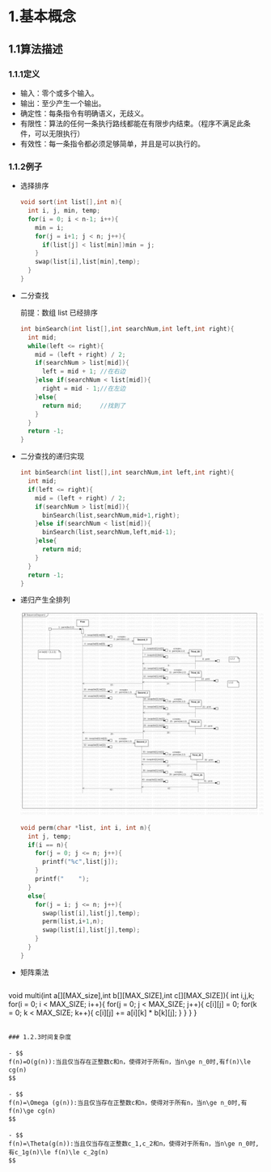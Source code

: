 # 1.基本概念

## 1.1算法描述

### 1.1.1定义

- 输入：零个或多个输入。
- 输出：至少产生一个输出。
- 确定性：每条指令有明确语义，无歧义。
- 有限性：算法的任何一条执行路线都能在有限步内结束。（程序不满足此条件，可以无限执行）
- 有效性：每一条指令都必须足够简单，并且是可以执行的。

### 1.1.2例子

- 选择排序

  ```c
  void sort(int list[],int n){
    int i, j, min, temp;
    for(i = 0; i < n-1; i++){
      min = i;
      for(j = i+1; j < n; j++){
        if(list[j] < list[min])min = j;
      }
      swap(list[i],list[min],temp);
    }
  }
  ```

- 二分查找
  
  前提：数组 list 已经排序

  ```c
  int binSearch(int list[],int searchNum,int left,int right){
    int mid;
    while(left <= right){
      mid = (left + right) / 2;
      if(searchNum > list[mid]){
        left = mid + 1; //在右边
      }else if(searchNum < list[mid]){
        right = mid - 1;//在左边
      }else{
        return mid;     //找到了
      }
    }
    return -1;
  }
  ```

- 二分查找的递归实现
  
  ```c
  int binSearch(int list[],int searchNum,int left,int right){
    int mid;
    if(left <= right){
      mid = (left + right) / 2;
      if(searchNum > list[mid]){
        binSearch(list,searchNum,mid+1,right);
      }else if(searchNum < list[mid]){
        binSearch(list,searchNum,left,mid-1);
      }else{
        return mid;
      }
    }
    return -1;
  }
  ```

- 递归产生全排列
  
  ![递归求全排列](递归求全排列.jpg)

  ```c
  void perm(char *list, int i, int n){
    int j, temp;
    if(i == n){
      for(j = 0; j <= n; j++){
        printf("%c",list[j]);
      }
      printf("    ");
    }
    else{
      for(j = i; j <= n; j++){
        swap(list[i],list[j],temp);
        perm(list,i+1,n);
        swap(list[i],list[j],temp);
      }
    }
  }
  ```

- 矩阵乘法
  
  ```c
void multi(int a[][MAX_size],int b[][MAX_SIZE],int c[][MAX_SIZE]){
      int i,j,k;
      for(i = 0; i < MAX_SIZE; i++){
          for(j = 0; j < MAX_SIZE; j++){
              c[i][j] = 0;
              for(k = 0; k < MAX_SIZE; k++){
                  c[i][j] += a[i][k] * b[k][j];
              }
          }
      }
  }
  ```

### 1.2.3时间复杂度

- $$
  f(n)=O(g(n)):当且仅当存在正整数c和n，使得对于所有n，当n\ge n_0时,有f(n)\le cg(n)
  $$

- $$
  f(n)=\Omega (g(n)):当且仅当存在正整数c和n，使得对于所有n，当n\ge n_0时,有f(n)\ge cg(n)
  $$
  
- $$
  f(n)=\Theta(g(n)):当且仅当存在正整数c_1,c_2和n，使得对于所有n，当n\ge n_0时,有c_1g(n)\le f(n)\le c_2g(n)
  $$



  

